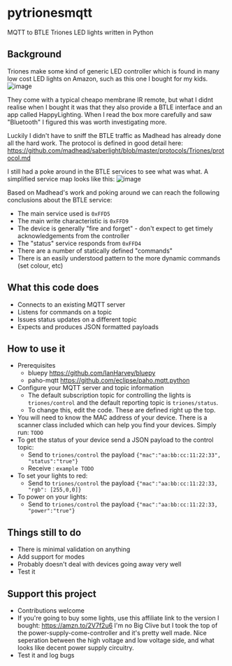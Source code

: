 # pytrionesmqtt
MQTT to BTLE Triones LED lights written in Python


## Background

Triones make some kind of generic LED controller which is found in many low cost LED lights on Amazon, such as this one I bought for my kids.
![image](https://user-images.githubusercontent.com/6552931/126961723-b64c8e99-0da0-4924-b254-b4c116330f11.png)

They come with a typical cheapo membrane IR remote, but what I didnt realise when I bought it was that they also provide a BTLE interface and an app called HappyLighting.  When I read the box more carefully and saw "Bluetooth" I figured this was worth investigating more.

Luckily I didn't have to sniff the BTLE traffic as Madhead has already done all the hard work.  The protocol is defined in good detail here:  https://github.com/madhead/saberlight/blob/master/protocols/Triones/protocol.md

I still had a poke around in the BTLE services to see what was what.  A simplified service map looks like this:
![image](https://user-images.githubusercontent.com/6552931/126961615-4c39e4a5-c65b-41e7-82f2-86fe7f73660d.png)

Based on Madhead's work and poking around we can reach the following conclusions about the BTLE service:
 - The main service used is `0xFFD5`
 - The main write characteristic is `0xFFD9`
 - The device is generally "fire and forget" - don't expect to get timely acknowledgements from the controller
 - The "status" service responds from `0xFFD4`
 - There are a number of statically defined "commands"
 - There is an easily understood pattern to the more dynamic commands (set colour, etc)

## What this code does
 - Connects to an existing MQTT server
 - Listens for commands on a topic
 - Issues status updates on a different topic
 - Expects and produces JSON formatted payloads

## How to use it
 - Prerequisites
   - bluepy https://github.com/IanHarvey/bluepy
   - paho-mqtt https://github.com/eclipse/paho.mqtt.python
 - Configure your MQTT server and topic information
   - The default subscription topic for controlling the lights is `triones/control` and the default reporting topic is `triones/status`.
   - To change this, edit the code.  These are defined right up the top.
 - You will need to know the MAC address of your device.  There is a scanner class included which can help you find your devices.  Simply run: `TODO`
 - To get the status of your device send a JSON payload to the control topic:
   - Send to `triones/control` the payload `{"mac":"aa:bb:cc:11:22:33", "status":"true"}`
   - Receive : `example TODO`
 - To set your lights to red:
   - Send to `triones/control` the payload `{"mac":"aa:bb:cc:11:22:33, "rgb": [255,0,0]}`
 - To power on your lights:
   - Send to `triones/control` the payload `{"mac":"aa:bb:cc:11:22:33, "power":"true"}`

## Things still to do
 - There is minimal validation on anything
 - Add support for modes
 - Probably doesn't deal with devices going away very well
 - Test it


## Support this project
 - Contributions welcome
 - If you're going to buy some lights, use this affiliate link to the version I bought: https://amzn.to/2V7f2u6  I'm no Big Clive but I took the top of the power-supply-come-controller and it's pretty well made.  Nice seperation between the high voltage and low voltage side, and what looks like decent power supply circuitry.  
 - Test it and log bugs
